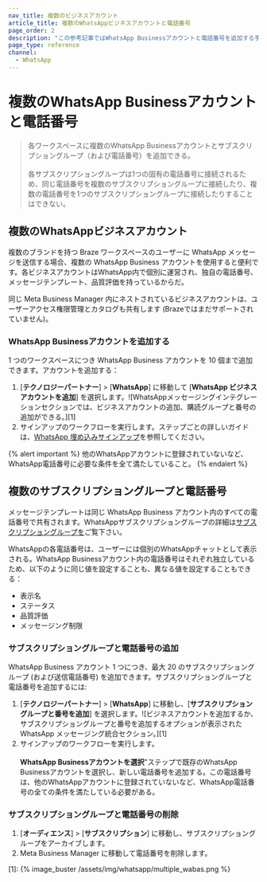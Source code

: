 ```yaml
---
nav_title: 複数のビジネスアカウント 
article_title: 複数のWhatsAppビジネスアカウントと電話番号
page_order: 2
description: "この参考記事ではWhatsApp Businessアカウントと電話番号を追加する手順を説明する。"
page_type: reference
channel:
  - WhatsApp
---
```


# 複数のWhatsApp Businessアカウントと電話番号

> 各ワークスペースに複数のWhatsApp Businessアカウントとサブスクリプショングループ（および電話番号）を追加できる。<br><br>各サブスクリプショングループは1つの固有の電話番号に接続されるため、同じ電話番号を複数のサブスクリプショングループに接続したり、複数の電話番号を1つのサブスクリプショングループに接続したりすることはできない。

## 複数のWhatsAppビジネスアカウント 

複数のブランドを持つ Braze ワークスペースのユーザーに WhatsApp メッセージを送信する場合、複数の WhatsApp Business アカウントを使用すると便利です。各ビジネスアカウントはWhatsApp内で個別に運営され、独自の電話番号、メッセージテンプレート、品質評価を持っているからだ。

同じ Meta Business Manager 内にネストされているビジネスアカウントは、ユーザーアクセス権限管理とカタログも共有します (Brazeではまだサポートされていません)。

### WhatsApp Businessアカウントを追加する

1 つのワークスペースにつき WhatsApp Business アカウントを 10 個まで追加できます。アカウントを追加する：

1. \[**テクノロジーパートナー**] > \[**WhatsApp**] に移動して \[**WhatsApp ビジネスアカウントを追加**] を選択します。![WhatsAppメッセージングインテグレーションセクションでは、ビジネスアカウントの追加、購読グループと番号の追加ができる。][1]<br>
2. サインアップのワークフローを実行します。ステップごとの詳しいガイドは、[WhatsApp 埋め込みサインアップ]({{site.baseurl}}/user_guide/message_building_by_channel/whatsapp/overview/embedded_signup/)を参照してください。

{% alert important %}
他のWhatsAppアカウントに登録されていないなど、WhatsApp電話番号に必要な条件を全て満たしていること。
{% endalert %}

## 複数のサブスクリプショングループと電話番号

メッセージテンプレートは同じ WhatsApp Business アカウント内のすべての電話番号で共有されます。WhatsAppサブスクリプショングループの詳細は[サブスクリプショングループを]({{site.baseurl}}/user_guide/message_building_by_channel/whatsapp/user_subscription/)ご覧下さい。

WhatsAppの各電話番号は、ユーザーには個別のWhatsAppチャットとして表示される。WhatsApp Businessアカウント内の電話番号はそれぞれ独立しているため、以下のように同じ値を設定することも、異なる値を設定することもできる： 
- 表示名 
- ステータス 
- 品質評価 
- メッセージング制限 

### サブスクリプショングループと電話番号の追加

WhatsApp Business アカウント 1 つにつき、最大 20 のサブスクリプショングループ (および送信電話番号) を追加できます。サブスクリプショングループと電話番号を追加するには:

1. \[**テクノロジーパートナー**] > \[**WhatsApp**] に移動し、\[**サブスクリプショングループと番号を追加**] を選択します。![ビジネスアカウントを追加するか、サブスクリプショングループと番号を追加するオプションが表示された WhatsApp メッセージング統合セクション。][1]<br>
2. サインアップのワークフローを実行します。<br><br> **WhatsApp Businessアカウントを選択**"ステップで既存のWhatsApp Businessアカウントを選択し、新しい電話番号を追加する。この電話番号は、他のWhatsAppアカウントに登録されていないなど、WhatsApp電話番号の全ての条件を満たしている必要がある。

### サブスクリプショングループと電話番号の削除 

1. \[**オーディエンス**] > \[**サブスクリプション**] に移動し、サブスクリプショングループをアーカイブします。
2. Meta Business Manager に移動して電話番号を削除します。

[1]: {% image_buster /assets/img/whatsapp/multiple_wabas.png %} 
